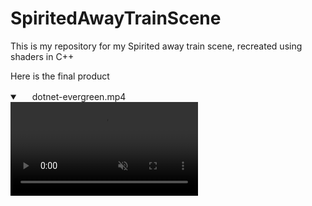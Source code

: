 # SpiritedAwayTrainScene
This is my repository for my Spirited away train scene, recreated using shaders in C++

Here is the final product
<details open="" class="details-reset border rounded-2">
  <summary class="px-3 py-2 border-bottom">
    <svg aria-hidden="true" viewBox="0 0 16 16" version="1.1" data-view-component="true" height="16" width="16" class="octicon octicon-device-camera-video">
    <path fill-rule="evenodd" d="..."></path>
</svg>
    <span aria-label="Video description dotnet-evergreen.mp4" class="m-1">dotnet-evergreen.mp4</span>
    <span class="dropdown-caret"></span>
  </summary>

  <video src="https://github.com/user-attachments/assets/60e06096-99af-43f8-8038-8b25739e5a0b" data-canonical-src="https://github.com/user-attachments/assets/60e06096-99af-43f8-8038-8b25739e5a0b" controls="controls" muted="muted" class="d-block rounded-bottom-2 width-fit" style="max-height:640px;">

  </video>
</details>



